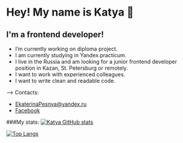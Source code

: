 # Hey! My name is Katya 👋

## I'm a frontend developer!

- I’m currently working on diploma project.
- I am currently studying in Yandex.practicum.
- I live in the Russia and am looking for a junior frontend developer position in Kazan, St. Petersburg or remotely.
- I want to work with experienced colleagues.
- I want to write clean and readable code.

-->
Contacts:
- EkaterinaPesnya@yandex.ru
- [Facebook](https://www.facebook.com/profile.php?id=100072465814654)


###My stats:
[![Katya GitHub stats](https://github-readme-stats.vercel.app/api?username=KatyaPesnya)](https://github.com/KatyaPesnya/github-readme-stats)

[![Top Langs](https://github-readme-stats.vercel.app/api/top-langs/?username=KatyaPesnya)](https://github.com/KatyaPesnya/github-readme-stats)

